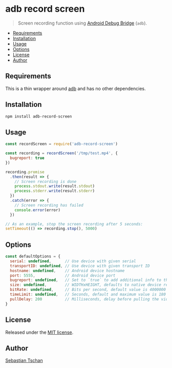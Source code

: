 # adb record screen
> Screen recording function using
> [Android Debug Bridge](https://developer.android.com/studio/command-line/adb)
> (`adb`).

- [Requirements](#requirements)
- [Installation](#installation)
- [Usage](#usage)
- [Options](#options)
- [License](#license)
- [Author](#author)

## Requirements
This is a thin wrapper around
[adb](https://developer.android.com/studio/command-line/adb) and has no other
dependencies.

## Installation
```sh
npm install adb-record-screen
```

## Usage

```js
const recordScreen = require('adb-record-screen')

const recording = recordScreen('/tmp/test.mp4', {
  bugreport: true
})

recording.promise
  .then(result => {
    // Screen recording is done
    process.stdout.write(result.stdout)
    process.stderr.write(result.stderr)
  })
  .catch(error => {
    // Screen recording has failed
    console.error(error)
  })

// As an example, stop the screen recording after 5 seconds:
setTimeout(() => recording.stop(), 5000)
```

## Options

```js
const defaultOptions = {
  serial: undefined,      // Use device with given serial
  transportID: undefined, // Use device with given transport ID
  hostname: undefined,    // Android device hostname
  port: 5555,             // Android device port
  bugreport: undefined,   // Set to `true` to add additional info to the video
  size: undefined,        // WIDTHxHEIGHT, defaults to native device resolution
  bitRate: undefined,     // Bits per second, default value is 4000000 (4Mbps)
  timeLimit: undefined,   // Seconds, default and maximum value is 180 (3 mins)
  pullDelay: 200          // Milliseconds, delay before pulling the video file
}
```

## License
Released under the [MIT license](https://opensource.org/licenses/MIT).

## Author
[Sebastian Tschan](https://blueimp.net/)
